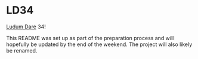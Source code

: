 # LD34

[Ludum Dare](http://ludumdare.com/compo/) 34!

This README was set up as part of the preparation process and will hopefully be updated by the end of the weekend. The project will also likely be renamed.
